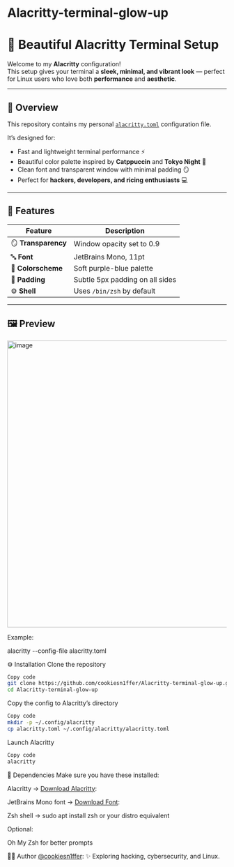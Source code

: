 # Alacritty-terminal-glow-up

# 🌈 Beautiful Alacritty Terminal Setup

Welcome to my **Alacritty** configuration!  
This setup gives your terminal a **sleek, minimal, and vibrant look** — perfect for Linux users who love both **performance** and **aesthetic**.

---

## 🧠 Overview

This repository contains my personal [`alacritty.toml`](./alacritty.toml) configuration file.

It’s designed for:
- Fast and lightweight terminal performance ⚡  
- Beautiful color palette inspired by **Catppuccin** and **Tokyo Night** 🌙  
- Clean font and transparent window with minimal padding 🪞  
- Perfect for **hackers, developers, and ricing enthusiasts** 💻  

---

## 🎨 Features

| Feature | Description |
|----------|-------------|
| 🪞 **Transparency** | Window opacity set to 0.9 |
| 🔤 **Font** | JetBrains Mono, 11pt |
| 🎨 **Colorscheme** | Soft purple-blue palette |
| 🧱 **Padding** | Subtle 5px padding on all sides |
| ⚙️ **Shell** | Uses `/bin/zsh` by default |

---

## 🖼️ Preview
<img width="1029" height="658" alt="image" src="https://github.com/user-attachments/assets/3a80b4e9-c040-41e6-9569-8626d6a24b1c" />


Example:

alacritty --config-file alacritty.toml

⚙️ Installation
Clone the repository

```bash
Copy code
git clone https://github.com/cookiesn1ffer/Alacritty-terminal-glow-up.git
cd Alacritty-terminal-glow-up
```
Copy the config to Alacritty’s directory

```bash
Copy code
mkdir -p ~/.config/alacritty
cp alacritty.toml ~/.config/alacritty/alacritty.toml
```
Launch Alacritty

```bash
Copy code
alacritty
```
🧩 Dependencies
Make sure you have these installed:

Alacritty → <a href="https://alacritty.org/" target="_blank">Download Alacritty</a>:

JetBrains Mono font →  <a href="https://www.jetbrains.com/lp/mono/" target="_blank">Download Font</a>:

Zsh shell → sudo apt install zsh or your distro equivalent

Optional:

Oh My Zsh for better prompts

🧑‍💻 Author
<a href="https://github.com/cookiesn1ffer" target="_blank">@cookiesn1ffer</a>:
✨ Exploring hacking, cybersecurity, and Linux.

